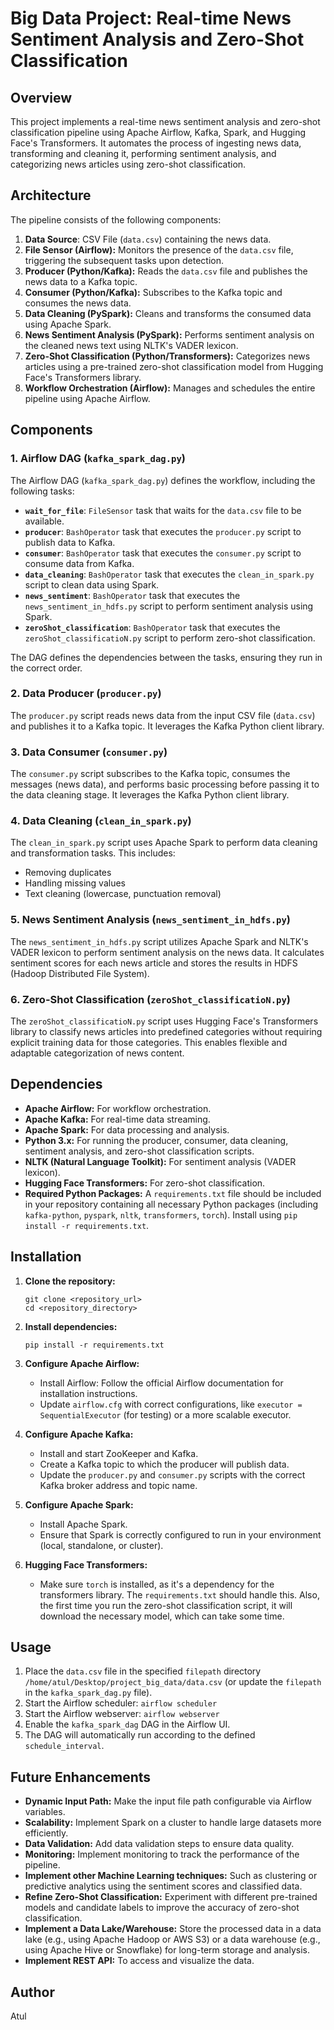 # Big Data Project: Real-time News Sentiment Analysis and Zero-Shot Classification

## Overview

This project implements a real-time news sentiment analysis and zero-shot classification pipeline using Apache Airflow, Kafka, Spark, and Hugging Face's Transformers. It automates the process of ingesting news data, transforming and cleaning it, performing sentiment analysis, and categorizing news articles using zero-shot classification.

## Architecture

The pipeline consists of the following components:

1.  **Data Source**: CSV File (`data.csv`) containing the news data.
2.  **File Sensor (Airflow):** Monitors the presence of the `data.csv` file, triggering the subsequent tasks upon detection.
3.  **Producer (Python/Kafka):** Reads the `data.csv` file and publishes the news data to a Kafka topic.
4.  **Consumer (Python/Kafka):** Subscribes to the Kafka topic and consumes the news data.
5.  **Data Cleaning (PySpark):** Cleans and transforms the consumed data using Apache Spark.
6.  **News Sentiment Analysis (PySpark):** Performs sentiment analysis on the cleaned news text using NLTK's VADER lexicon.
7.  **Zero-Shot Classification (Python/Transformers):** Categorizes news articles using a pre-trained zero-shot classification model from Hugging Face's Transformers library.
8.  **Workflow Orchestration (Airflow):** Manages and schedules the entire pipeline using Apache Airflow.

## Components

### 1. Airflow DAG (`kafka_spark_dag.py`)

The Airflow DAG (`kafka_spark_dag.py`) defines the workflow, including the following tasks:

*   **`wait_for_file`**: `FileSensor` task that waits for the `data.csv` file to be available.
*   **`producer`**: `BashOperator` task that executes the `producer.py` script to publish data to Kafka.
*   **`consumer`**: `BashOperator` task that executes the `consumer.py` script to consume data from Kafka.
*   **`data_cleaning`**: `BashOperator` task that executes the `clean_in_spark.py` script to clean data using Spark.
*   **`news_sentiment`**: `BashOperator` task that executes the `news_sentiment_in_hdfs.py` script to perform sentiment analysis using Spark.
*   **`zeroShot_classification`**: `BashOperator` task that executes the `zeroShot_classificatioN.py` script to perform zero-shot classification.

The DAG defines the dependencies between the tasks, ensuring they run in the correct order.

### 2. Data Producer (`producer.py`)

The `producer.py` script reads news data from the input CSV file (`data.csv`) and publishes it to a Kafka topic.  It leverages the Kafka Python client library.

### 3. Data Consumer (`consumer.py`)

The `consumer.py` script subscribes to the Kafka topic, consumes the messages (news data), and performs basic processing before passing it to the data cleaning stage. It leverages the Kafka Python client library.

### 4. Data Cleaning (`clean_in_spark.py`)

The `clean_in_spark.py` script uses Apache Spark to perform data cleaning and transformation tasks. This includes:

*   Removing duplicates
*   Handling missing values
*   Text cleaning (lowercase, punctuation removal)

### 5. News Sentiment Analysis (`news_sentiment_in_hdfs.py`)

The `news_sentiment_in_hdfs.py` script utilizes Apache Spark and NLTK's VADER lexicon to perform sentiment analysis on the news data. It calculates sentiment scores for each news article and stores the results in HDFS (Hadoop Distributed File System).

### 6. Zero-Shot Classification (`zeroShot_classificatioN.py`)

The `zeroShot_classificatioN.py` script uses Hugging Face's Transformers library to classify news articles into predefined categories without requiring explicit training data for those categories. This enables flexible and adaptable categorization of news content.

## Dependencies

*   **Apache Airflow:** For workflow orchestration.
*   **Apache Kafka:** For real-time data streaming.
*   **Apache Spark:** For data processing and analysis.
*   **Python 3.x:** For running the producer, consumer, data cleaning, sentiment analysis, and zero-shot classification scripts.
*   **NLTK (Natural Language Toolkit):** For sentiment analysis (VADER lexicon).
*   **Hugging Face Transformers:** For zero-shot classification.
*   **Required Python Packages:**  A `requirements.txt` file should be included in your repository containing all necessary Python packages (including `kafka-python`, `pyspark`, `nltk`, `transformers`, `torch`).  Install using `pip install -r requirements.txt`.

## Installation

1.  **Clone the repository:**
    ```
    git clone <repository_url>
    cd <repository_directory>
    ```

2.  **Install dependencies:**
    ```
    pip install -r requirements.txt
    ```

3.  **Configure Apache Airflow:**
    *   Install Airflow: Follow the official Airflow documentation for installation instructions.
    *   Update `airflow.cfg` with correct configurations, like `executor = SequentialExecutor` (for testing) or a more scalable executor.

4.  **Configure Apache Kafka:**
    *   Install and start ZooKeeper and Kafka.
    *   Create a Kafka topic to which the producer will publish data.
    *   Update the `producer.py` and `consumer.py` scripts with the correct Kafka broker address and topic name.

5.  **Configure Apache Spark:**
    *   Install Apache Spark.
    *   Ensure that Spark is correctly configured to run in your environment (local, standalone, or cluster).

6.  **Hugging Face Transformers:**
    * Make sure `torch` is installed, as it's a dependency for the transformers library. The `requirements.txt` should handle this. Also, the first time you run the zero-shot classification script, it will download the necessary model, which can take some time.

## Usage

1.  Place the `data.csv` file in the specified `filepath` directory `/home/atul/Desktop/project_big_data/data.csv` (or update the `filepath` in the `kafka_spark_dag.py` file).
2.  Start the Airflow scheduler: `airflow scheduler`
3.  Start the Airflow webserver: `airflow webserver`
4.  Enable the `kafka_spark_dag` DAG in the Airflow UI.
5.  The DAG will automatically run according to the defined `schedule_interval`.

## Future Enhancements

*   **Dynamic Input Path:** Make the input file path configurable via Airflow variables.
*   **Scalability:** Implement Spark on a cluster to handle large datasets more efficiently.
*   **Data Validation:** Add data validation steps to ensure data quality.
*   **Monitoring:** Implement monitoring to track the performance of the pipeline.
*   **Implement other Machine Learning techniques:** Such as clustering or predictive analytics using the sentiment scores and classified data.
*   **Refine Zero-Shot Classification:** Experiment with different pre-trained models and candidate labels to improve the accuracy of zero-shot classification.
*   **Implement a Data Lake/Warehouse:** Store the processed data in a data lake (e.g., using Apache Hadoop or AWS S3) or a data warehouse (e.g., using Apache Hive or Snowflake) for long-term storage and analysis.
*   **Implement REST API:** To access and visualize the data.

## Author

Atul
